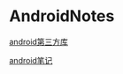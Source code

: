 # AndroidNotes

[android第三方库](https://github.com/RogerGold/AndroidNotes/blob/master/android_lib.md)
  

[android笔记](https://github.com/RogerGold/AndroidNotes/blob/master/android_notes.md)
